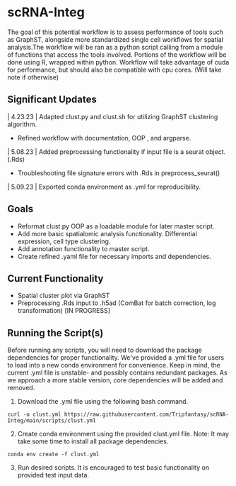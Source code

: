 # scRNA-Integ

The goal of this potential workflow is to assess performance of tools such as GraphST, alongside more standardized single cell workflows for spatial analysis.The workflow will be ran as a python script calling from a module of functions that access the tools involved. Portions of the workflow will be done using R, wrapped within python. Workflow will take advantage of cuda for performance, but should also be compatible with cpu cores. (Will take note if otherwise)

## Significant Updates

| 4.23.23 | Adapted clust.py and clust.sh for utilizing GraphST clustering algorithm. 
- Refined workflow with documentation, OOP , and argparse.

| 5.08.23 | Added preprocessing functionality if input file is a seurat object. (.Rds) 
- Troubleshooting file signature errors with .Rds in preprocess_seurat() 

| 5.09.23 | Exported conda environment as .yml for reproducibility. 

## Goals 

- Reformat clust.py OOP as a loadable module for later master script. 
- Add more basic spatialomic analysis functionality. Differential expression, cell type clustering. 
- Add annotation functionality to master script. 
- Create refined .yaml file for necessary imports and dependencies. 

## Current Functionality 
- Spatial cluster plot via GraphST 
- Preprocessing .Rds input to .h5ad (ComBat for batch correction, log transformation) [IN PROGRESS]

## Running the Script(s)
Before running any scripts, you will need to download the package dependencies for proper functionality. We've provided a .yml file for users to load into a new conda environment for convenience. Keep in mind, the current .yml file is unstable- and possibly contains redundant packages. As we approach a more stable version, core dependencies will be added and removed. 

1. Download the .yml file using the following bash command. 

  ``` curl -o clust.yml https://raw.githubusercontent.com/Tripfantasy/scRNA-Integ/main/scripts/clust.yml ``` 

2. Create conda environment using the provided clust.yml file. Note: It may take some time to install all package dependencies. 
 
  ``` conda env create -f clust.yml ```

3. Run desired scripts. It is encouraged to test basic functionality on provided test input data.
